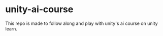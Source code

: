 # unity-ai-course
This repo is made to follow along and play with unity's ai course on unity learn.
